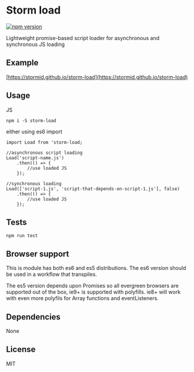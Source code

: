 # Storm load

[![npm version](https://badge.fury.io/js/storm-load.svg)](https://badge.fury.io/js/storm-load)

Lightweight promise-based script loader for asynchronous and synchronous JS loading

## Example
[https://stormid.github.io/storm-load](https://stormid.github.io/storm-load)

## Usage

JS
```
npm i -S storm-load
```
either using es6 import
```
import Load from 'storm-load;

//asynchronous script loading
Load('script-name.js')
    .then(() => {
        //use loaded JS
    });

//synchronous loading
Load(['script-1.js', 'script-that-depends-on-script-1.js'], false)
    .then(() => {
        //use loaded JS
    });

```

## Tests
```
npm run test
```

## Browser support
This is module has both es6 and es5 distributions. The es6 version should be used in a workflow that transpiles.

The es5 version depends upon Promises so all evergreen browsers are supported out of the box, ie9+ is supported with polyfills. ie8+ will work with even more polyfils for Array functions and eventListeners.

## Dependencies
None

## License
MIT